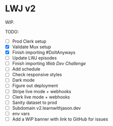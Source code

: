 # LWJ v2

WIP.

TODO:

- [ ] Prod Clerk setup
- [x] Validate Mux setup
- [x] Finish importing #DoItAnyways
- [ ] Update LWJ episodes
- [ ] Finish importing _Web Dev Challenge_
- [ ] Add schedule
- [ ] Check responsive styles
- [ ] Dark mode
- [ ] Figure out deployment
- [ ] Stripe live mode + webhooks
- [ ] Clerk live mode + webhooks
- [ ] Sanity dataset to prod
- [ ] Subdomain v2.learnwithjason.dev
- [ ] env vars
- [ ] Add a WIP banner with link to GitHub for issues
